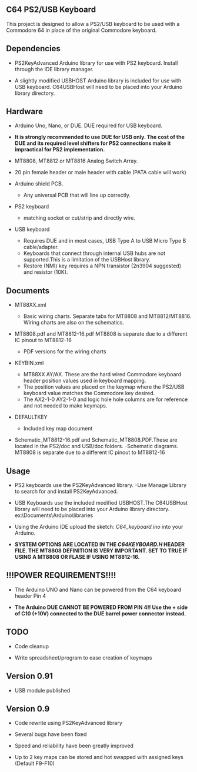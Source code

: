 ## C64 PS2/USB Keyboard




This project is designed to allow a PS2/USB keyboard to be used with a Commodore 64 in place of the original Commodore keyboard.


Dependencies
------------
* PS2KeyAdvanced Arduino library for use with PS2 keyboard. Install through the IDE library manager.

* A slightly modified USBHOST Arduino library is included for use with USB keyboard. C64USBHost will need to be placed into your Arduino library directory.


Hardware
--------
* Arduino Uno, Nano, or DUE. DUE required for USB keyboard.

* **It is strongly recommended to use DUE for USB only. The cost of the DUE and its required level shifters for PS2 connections make it impractical for PS2 implementation.** 

* MT8808, MT8812 or MT8816 Analog Switch Array.

* 20 pin female header or male header with cable (PATA cable will work)

* Arduino shield PCB. 
	- Any universal PCB that will line up correctly.

* PS2 keyboard 
	- matching socket or cut/strip and directly wire.
	
* USB keyboard 
	- Requires DUE and in most cases, USB Type A to USB Micro Type B cable/adapter.
	- Keyboards that connect through internal USB hubs are not supported.This is a limitation of the USBHost library.
	- Restore (NMI) key requires a NPN transistor (2n3904 suggested) and resistor (10K).


Documents
---------
* MT88XX.xml
	- Basic wiring charts. Separate tabs for MT8808 and MT8812/MT8816. Wiring charts are also on the schematics.

* MT8808.pdf and MT8812-16.pdf MT8808 is separate due to a different IC pinout to MT8812-16
	- PDF versions for the wiring charts
	
* KEYBIN.xml
	- MT88XX AY/AX. These are the hard wired Commodore keyboard header position values used in keyboard mapping.
	- The position values are placed on the keymap where the PS2/USB keyboard value matches the Commodore key desired.
	- The AX2-1-0 AY2-1-0 and logic hole hole columns are for reference and not needed to make keymaps. 
	
* DEFAULTKEY
	- Included key map document
	
* Schematic_MT8812-16.pdf and Schematic_MT8808.PDF.These are located in the PS2/doc and USB/doc folders.
	-Schematic diagrams. MT8808 is separate due to a different IC pinout to MT8812-16



Usage
-----

* PS2 keyboards use the PS2KeyAdvanced library.
	-Use Manage Library to search for and install PS2KeyAdvanced.

* USB Keyboards use the included modified USBHOST.The C64USBHost library will need to be placed into your Arduino library directory. ex:\Documents\Arduino\libraries

* Using the Arduino IDE upload the sketch: *C64_keyboard.ino* into your Arduino.

* **SYSTEM OPTIONS ARE LOCATED IN THE *C64KEYBOARD.H* HEADER FILE. THE MT8808 DEFINITION IS VERY IMPORTANT. SET TO TRUE IF USING A MT8808 OR FLASE IF USING MT8812-16.**


!!!POWER REQUIREMENTS!!!!
-------------------------

* The Arduino UNO and Nano can be powered from the C64 keyboard header Pin 4

* **The Arduino DUE CANNOT BE POWERED FROM PIN 4!! Use the + side of C10 (+10V) connected to the DUE barrel power connector instead.**


TODO
----
* Code cleanup

* Write spreadsheet/program to ease creation of keymaps


	
Version 0.91
------------
* USB module published
 


Version 0.9
------------
* Code rewrite using PS2KeyAdvanced library

* Several bugs have been fixed

* Speed and reliability have been greatly improved

* Up to 2 key maps can be stored and hot swapped with assigned keys (Default F9-F10)


	

